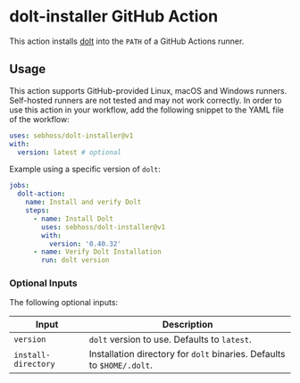 <!--
SPDX-FileCopyrightText: The dolt-installer Authors
SPDX-License-Identifier: 0BSD
 -->

# dolt-installer GitHub Action

This action installs [dolt](https://github.com/dolthub/dolt) into the `PATH` of a GitHub Actions runner.

## Usage

This action supports GitHub-provided Linux, macOS and Windows runners. Self-hosted runners are not tested and may not
work correctly. In order to use this action in your workflow, add the following snippet to the YAML file of the workflow:

```yaml
uses: sebhoss/dolt-installer@v1
with:
  version: latest # optional
```

Example using a specific version of `dolt`:

```yaml
jobs:
  dolt-action:
    name: Install and verify Dolt
    steps:
      - name: Install Dolt
        uses: sebhoss/dolt-installer@v1
        with:
          version: '0.40.32'
      - name: Verify Dolt Installation
        run: dolt version
```

### Optional Inputs
The following optional inputs:

| Input               | Description                                                            |
|---------------------|------------------------------------------------------------------------|
| `version`           | `dolt` version to use. Defaults to `latest`.                           |
| `install-directory` | Installation directory for `dolt` binaries. Defaults to `$HOME/.dolt`. |
